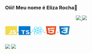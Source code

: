 ### Oiii! Meu nome é Eliza Rocha👋
<div align="center">
  <a href="https://github.com/ElizaRocha">
  <img height="180em" src="https://github-readme-stats.vercel.app/api?username=ElizaRocha&show_icons=true&theme=dracula&include_all_commits=true&count_private=true"/>
  <img height="180em" src="https://github-readme-stats.vercel.app/api/top-langs/?username=ElizaRocha&layout=compact&langs_count=7&theme=dracula"/>
</div>

<div style="display: inline_block" align:"center"><br>
  <img align="center" alt="Eliza-Js" height="30" width="40" src="https://raw.githubusercontent.com/devicons/devicon/master/icons/javascript/javascript-plain.svg">
  <img align="center" alt="Eliza-Ts" height="30" width="40" src="https://raw.githubusercontent.com/devicons/devicon/master/icons/typescript/typescript-plain.svg">
  <img align="center" alt="Eliza-React" height="30" width="40" src="https://raw.githubusercontent.com/devicons/devicon/master/icons/react/react-original.svg">
  <img align="center" alt="Eliza-HTML" height="30" width="40" src="https://raw.githubusercontent.com/devicons/devicon/master/icons/html5/html5-original.svg">
  <img align="center" alt="Eliza-CSS" height="30" width="40" src="https://raw.githubusercontent.com/devicons/devicon/master/icons/css3/css3-original.svg">
 </div>
 
  ##
 
<div> 
  <a href = "mailto:elizarochasn@gmail.com"><img src="https://img.shields.io/badge/-Gmail-%23333?style=for-the-badge&logo=gmail&logoColor=white" target="_blank"></a>
  <a href="https://www.linkedin.com/in/elizarocha" target="_blank"><img src="https://img.shields.io/badge/-LinkedIn-%230077B5?style=for-the-badge&logo=linkedin&logoColor=white" target="_blank"></a> 
 
</div>
